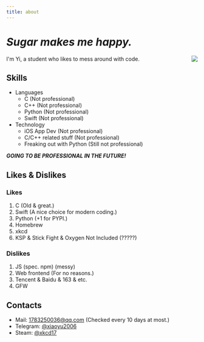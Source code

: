 ```yaml
---
title: about
---
```


# *Sugar makes me happy.*

<img align="right" src="https://github-readme-stats.vercel.app/api?username=xiaoyu2006&show_icons=true&icon_color=0366d6&text_color=24292e&bg_color=ffffff&hide_title=false&count_private=true" />

I'm Yi, a student who likes to mess around with code.

## Skills

- Languages
  - C (Not professional)
  - C++ (Not professional)
  - Python (Not professional)
  - Swift (Not professional)
- Technology
  - iOS App Dev (Not professional)
  - C/C++ related stuff (Not professional)
  - Freaking out with Python (Still not professional)

***GOING TO BE PROFESSIONAL IN THE FUTURE!***

## Likes & Dislikes

### Likes
1. C (Old & great.)
2. Swift (A nice choice for modern coding.)
3. Python (+1 for PYPI.)
4. Homebrew
5. xkcd
6. KSP & Stick Fight & Oxygen Not Included (?????)

### Dislikes
1. JS (spec. npm) (messy)
2. Web frontend (For no reasons.)
3. Tencent & Baidu & 163 & etc.
4. GFW

## Contacts
- Mail: [1783250036@qq.com](mailto:1783250036@qq.com) (Checked every 10 days at most.)
- Telegram: [@xiaoyu2006](https://t.me/xiaoyu2006)
- Steam: [@xkcd17](https://steamcommunity.com/profiles/76561199021640412/)
